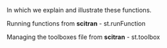 In which we explain and illustrate these functions.

Running functions from **scitran** - st.runFunction

Managing the toolboxes file from **scitran** - st.toolbox



